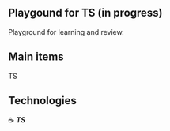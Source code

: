 ## Playgound for TS (in progress)

Playground for learning and review.

## Main items

TS

## Technologies

:coffee: **_TS_**
